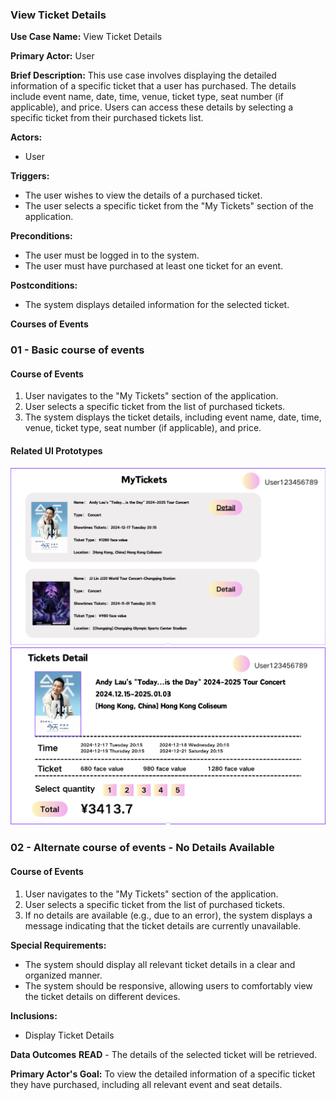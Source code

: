 ### View Ticket Details

**Use Case Name:** View Ticket Details

**Primary Actor:** User

**Brief Description:** This use case involves displaying the detailed information of a specific ticket that a user has purchased. The details include event name, date, time, venue, ticket type, seat number (if applicable), and price. Users can access these details by selecting a specific ticket from their purchased tickets list.

**Actors:**
- User

**Triggers:**
- The user wishes to view the details of a purchased ticket.
- The user selects a specific ticket from the "My Tickets" section of the application.

**Preconditions:**
- The user must be logged in to the system.
- The user must have purchased at least one ticket for an event.

**Postconditions:**
- The system displays detailed information for the selected ticket.

**Courses of Events**

### 01 - Basic course of events
#### Course of Events
1. User navigates to the "My Tickets" section of the application.
2. User selects a specific ticket from the list of purchased tickets.
3. The system displays the ticket details, including event name, date, time, venue, ticket type, seat number (if applicable), and price.

#### Related UI Prototypes
![My Tickets Page](../ui/Myticket.png)
![My Tickets Page](../ui/TicketsDetail.png)

### 02 - Alternate course of events - No Details Available
#### Course of Events
1. User navigates to the "My Tickets" section of the application.
2. User selects a specific ticket from the list of purchased tickets.
3. If no details are available (e.g., due to an error), the system displays a message indicating that the ticket details are currently unavailable.

**Special Requirements:**
- The system should display all relevant ticket details in a clear and organized manner.
- The system should be responsive, allowing users to comfortably view the ticket details on different devices.

**Inclusions:**
- Display Ticket Details

**Data Outcomes**
**READ** - The details of the selected ticket will be retrieved.

**Primary Actor's Goal:** To view the detailed information of a specific ticket they have purchased, including all relevant event and seat details.

